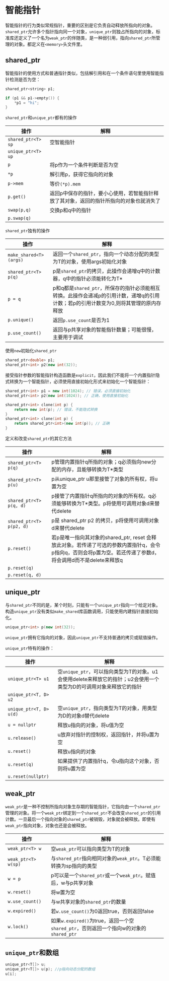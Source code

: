 # 智能指针

智能指针的行为类似常规指针，重要的区别是它负责自动释放所指向的对象。`shared_ptr`允许多个指针指向同一个对象，`unique_ptr`则独占所指向的对象，标准库还定义了一个名为`weak_ptr`的伴随类，是一种弱引用，指向`shared_ptr`所管理的对象。都定义在`<memory>`头文件里。

## shared_ptr

智能指针的使用方式和普通指针类似，包括解引用和在一个条件语句里使用智能指针检测是否为空：

```c++
shared_ptr<string> p1;

if (p1 && p1->empty()) {
    *p1 = "hi";
}
```

`shared_ptr`和`unique_ptr`都有的操作

|操作 | 解释|
|---|---|
|`shared_ptr<T> sp`|空智能指针|
|`unique_ptr<T> up`||
|`p`|将p作为一个条件判断是否为空|
|`*p`|解引用p，获得它指向的对象|
|`p->mem`|等价`(*p).mem`|
|`p.get()`|返回p中保存的指针，要小心使用，若智能指针释放了其对象，返回的指针所指向的对象也就消失了|
|`swap(p,q)`|交换p和q中的指针|
|`p.swap(q)`||

`shared_ptr`独有的操作

|操作|解释|
|---|---|
|`make_shared<T>(args)`|返回一个`shared_ptr`，指向一个动态分配的类型为T的对象，使用args初始化对象|
|`shared_ptr<T> p(q)`|p是`shared_ptr`的拷贝，此操作会递增q中的计数器，q中的指针必须能转化为T*|
|`p = q`|p和q都是`shared_ptr`，所保存的指针必须能相互转换。此操作会递减p的引用计数，递增q的引用计数；若p的引用计数变为0,则将其管理的原内存释放|
|`p.unique()`|返回`p.use_count`是否为1|
|`p.use_count()`|返回与p共享对象的智能指针数量；可能很慢，主要用于调试|

使用`new`初始化`shared_ptr`

```c++
shared_ptr<double> p1;
shared_ptr<int> p2(new int(32));
```

接受指针参数的智能指针构造函数是`explicit`，因此我们不能将一个内置指针隐式转换为一个智能指针，必须使用直接初始化形式来初始化一个智能指针：

```c++
shared_ptr<int> p1 = new int(1024); // 错误，必须直接初始化
shared_ptr<int> p2(new int(1024)); // 正确，使用直接初始化
```

```c++
shared_ptr<int> clone(int p) {
    return new int(p); // 错误，不能隐式转换
}
shared_ptr<int> clone(int p) {
    return shared_ptr<int>(new int(p)); // 正确
}
```

定义和改变`shared_ptr`的其它方法

|操作|解释|
|---|---|
|`shared_ptr<T> p(q)`|p管理内置指针q所指的对象；q必须指向new分配的内存，且能够转换为T*类型|
|`shared_ptr<T> p(u)`|p从unique_ptr u那里接管了对象的所有权，将u置为空|
|`shared_ptr<T> p(q, d)`|p接管了内置指针q所指向的对象的所有权。q必须能够转换为T*类型。p将使用可调用对象d来替代delete|
|`shared_ptr<T> p(p2, d)`|p是 shared_ptr p2 的拷贝，p将使用可调用对象d来替代delete|
|`p.reset()`|若p是唯一指向其对象的shared_ptr, reset 会释放此对象。若传递了可选的参数内置指针q，会令p指向q，否则会将p置为空。若还传递了参数d，将会调用d而不是delete来释放q|
|`p.reset(q)`||
|`p.reset(q, d)`||



## unique_ptr

与`shared_ptr`不同的是，某个时刻，只能有一个`unique_ptr`指向一个给定对象。构造`unique_ptr`没有类似`make_shared`库函数调用，只能使用内建指针直接初始化。

```c++
unique_ptr<int> p(new int(32));
```

`unique_ptr`拥有它指向的对象，因此`unique_ptr`不支持普通的拷贝或赋值操作。

`unique_ptr`特有的操作：

|操作|解释|
|---|---|
|`unique_ptr<T> u1`|空`unique_ptr`，可以指向类型为T的对象。u1会使用delete来释放它的指针；u2会使用一个类型为D的可调用对象来释放它的指针|
|`unique_ptr<T, D> u2`||
|`unique_ptr<T, D> u(d)`|空`unique_ptr`，指向类型为T的对象，用类型为D的对象d替代delete|
|`u = nullptr`|释放u指向的对象，将u值为空|
|`u.release()`|u放弃对指针的控制权，返回指针，并将u置为空|
|`u.reset()`|释放u指向的对象|
|`u.reset(q)`|如果提供了内置指针q，令u指向这个对象，否则将u置为空|
|`u.reset(nullptr)`||


## weak_ptr

`weak_ptr`是一种不控制所指向对象生存期的智能指针，它指向由一个`shared_ptr`管理的对象。将一个`weak_ptr`绑定到一个`shared_ptr`不会改变`shared_ptr`的引用计数。一旦最后一个指向对象的`shared_ptr`被销毁，对象就会被释放。即使有`weak_ptr`指向对象，对象也还是会被释放。

|操作|解释|
|---|---|
|`weak_ptr<T> w`|空`weak_ptr`可以指向类型为T的对象|
|`weak_ptr<T> w(sp)`|与`shared_ptr`指向相同对象的`weak_ptr`。T必须能转换为sp指向的类型|
|`w = p`|p可以是一个`shared_ptr`或一个`weak_ptr`。赋值后，w与p共享对象|
|`w.reset()`|将w置为空|
|`w.use_count()`|与w共享对象的`shared_ptr`的数量|
|`w.expired()`|若`w.use_count()`为0返回true，否则返回false|
|`w.lock()`|如果`w.expired()`为true，返回一个空`shared_ptr`，否则返回一个指向w的对象的`shared_ptr`|


## `unique_ptr`和数组

```c++
unique_ptr<T[]> u;
unique_ptr<T[]> u(p); //p指向动态分配的数组
u[i];
```

